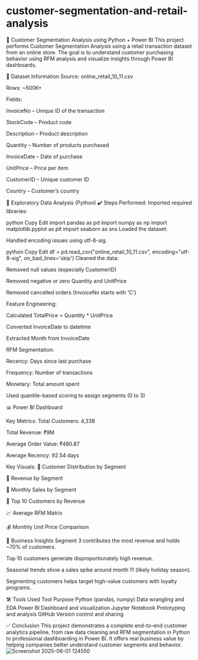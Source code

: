 # customer-segmentation-and-retail-analysis
🧠 Customer Segmentation Analysis using Python + Power BI
This project performs Customer Segmentation Analysis using a retail transaction dataset from an online store. The goal is to understand customer purchasing behavior using RFM analysis and visualize insights through Power BI dashboards.

📂 Dataset Information
Source: online_retail_10_11.csv

Rows: ~500K+

Fields:

InvoiceNo – Unique ID of the transaction

StockCode – Product code

Description – Product description

Quantity – Number of products purchased

InvoiceDate – Date of purchase

UnitPrice – Price per item

CustomerID – Unique customer ID

Country – Customer’s country

🧪 Exploratory Data Analysis (Python)
✔️ Steps Performed:
Imported required libraries:

python
Copy
Edit
import pandas as pd
import numpy as np
import matplotlib.pyplot as plt
import seaborn as sns
Loaded the dataset:

Handled encoding issues using utf-8-sig.

python
Copy
Edit
df = pd.read_csv("online_retail_10_11.csv", encoding="utf-8-sig", on_bad_lines='skip')
Cleaned the data:

Removed null values (especially CustomerID)

Removed negative or zero Quantity and UnitPrice

Removed cancelled orders (InvoiceNo starts with 'C')

Feature Engineering:

Calculated TotalPrice = Quantity * UnitPrice

Converted InvoiceDate to datetime

Extracted Month from InvoiceDate

RFM Segmentation:

Recency: Days since last purchase

Frequency: Number of transactions

Monetary: Total amount spent

Used quantile-based scoring to assign segments (0 to 3)

📊 Power BI Dashboard

Key Metrics:
Total Customers: 4,338

Total Revenue: ₹9M

Average Order Value: ₹480.87

Average Recency: 92.54 days

Key Visuals:
📌 Customer Distribution by Segment

💸 Revenue by Segment

📅 Monthly Sales by Segment

👑 Top 10 Customers by Revenue

📈 Average RFM Matrix

💰 Monthly Unit Price Comparison

🎯 Business Insights
Segment 3 contributes the most revenue and holds ~70% of customers.

Top 10 customers generate disproportionately high revenue.

Seasonal trends show a sales spike around month 11 (likely holiday season).

Segmenting customers helps target high-value customers with loyalty programs.

🛠 Tools Used
Tool	Purpose
Python (pandas, numpy)	Data wrangling and EDA
Power BI	Dashboard and visualization
Jupyter Notebook	Prototyping and analysis
GitHub	Version control and sharing

✅ Conclusion
This project demonstrates a complete end-to-end customer analytics pipeline, from raw data cleaning and RFM segmentation in Python to professional dashboarding in Power BI. It offers real business value by helping companies better understand customer segments and behavior.
![Screenshot 2025-06-01 124550](https://github.com/user-attachments/assets/150d6b81-774e-4c71-9f68-cbfeb25d0b2a)

